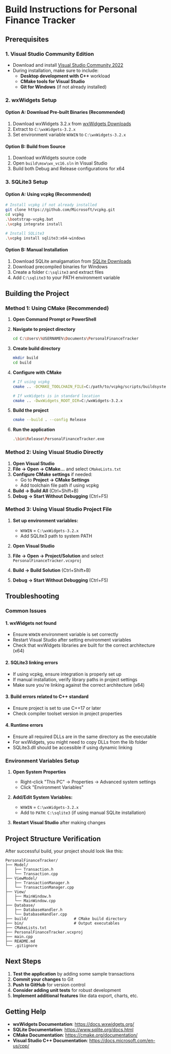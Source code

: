 # Build Instructions for Personal Finance Tracker

## Prerequisites

### 1. Visual Studio Community Edition
- Download and install [Visual Studio Community 2022](https://visualstudio.microsoft.com/vs/community/)
- During installation, make sure to include:
  - **Desktop development with C++** workload
  - **CMake tools for Visual Studio**
  - **Git for Windows** (if not already installed)

### 2. wxWidgets Setup

#### Option A: Download Pre-built Binaries (Recommended)
1. Download wxWidgets 3.2.x from [wxWidgets Downloads](https://www.wxwidgets.org/downloads/)
2. Extract to `C:\wxWidgets-3.2.x`
3. Set environment variable `WXWIN` to `C:\wxWidgets-3.2.x`

#### Option B: Build from Source
1. Download wxWidgets source code
2. Open `build\msw\wx_vc16.sln` in Visual Studio
3. Build both Debug and Release configurations for x64

### 3. SQLite3 Setup

#### Option A: Using vcpkg (Recommended)
```bash
# Install vcpkg if not already installed
git clone https://github.com/Microsoft/vcpkg.git
cd vcpkg
.\bootstrap-vcpkg.bat
.\vcpkg integrate install

# Install SQLite3
.\vcpkg install sqlite3:x64-windows
```

#### Option B: Manual Installation
1. Download SQLite amalgamation from [SQLite Downloads](https://www.sqlite.org/download.html)
2. Download precompiled binaries for Windows
3. Create a folder `C:\sqlite3` and extract files
4. Add `C:\sqlite3` to your PATH environment variable

## Building the Project

### Method 1: Using CMake (Recommended)

1. **Open Command Prompt or PowerShell**
2. **Navigate to project directory**
   ```bash
   cd C:\Users\%USERNAME%\Documents\PersonalFinanceTracker
   ```

3. **Create build directory**
   ```bash
   mkdir build
   cd build
   ```

4. **Configure with CMake**
   ```bash
   # If using vcpkg
   cmake .. -DCMAKE_TOOLCHAIN_FILE=C:/path/to/vcpkg/scripts/buildsystems/vcpkg.cmake
   
   # If wxWidgets is in standard location
   cmake .. -DwxWidgets_ROOT_DIR=C:/wxWidgets-3.2.x
   ```

5. **Build the project**
   ```bash
   cmake --build . --config Release
   ```

6. **Run the application**
   ```bash
   .\bin\Release\PersonalFinanceTracker.exe
   ```

### Method 2: Using Visual Studio Directly

1. **Open Visual Studio**
2. **File → Open → CMake...** and select `CMakeLists.txt`
3. **Configure CMake settings** if needed:
   - Go to **Project → CMake Settings**
   - Add toolchain file path if using vcpkg
4. **Build → Build All** (Ctrl+Shift+B)
5. **Debug → Start Without Debugging** (Ctrl+F5)

### Method 3: Using Visual Studio Project File

1. **Set up environment variables:**
   - `WXWIN` = `C:\wxWidgets-3.2.x`
   - Add SQLite3 path to system PATH

2. **Open Visual Studio**
3. **File → Open → Project/Solution** and select `PersonalFinanceTracker.vcxproj`
4. **Build → Build Solution** (Ctrl+Shift+B)
5. **Debug → Start Without Debugging** (Ctrl+F5)

## Troubleshooting

### Common Issues

#### 1. wxWidgets not found
- Ensure `WXWIN` environment variable is set correctly
- Restart Visual Studio after setting environment variables
- Check that wxWidgets libraries are built for the correct architecture (x64)

#### 2. SQLite3 linking errors
- If using vcpkg, ensure integration is properly set up
- If manual installation, verify library paths in project settings
- Make sure you're linking against the correct architecture (x64)

#### 3. Build errors related to C++ standard
- Ensure project is set to use C++17 or later
- Check compiler toolset version in project properties

#### 4. Runtime errors
- Ensure all required DLLs are in the same directory as the executable
- For wxWidgets, you might need to copy DLLs from the lib folder
- SQLite3.dll should be accessible if using dynamic linking

### Environment Variables Setup

1. **Open System Properties**
   - Right-click "This PC" → Properties → Advanced system settings
   - Click "Environment Variables"

2. **Add/Edit System Variables:**
   - `WXWIN` = `C:\wxWidgets-3.2.x`
   - Add to `PATH`: `C:\sqlite3` (if using manual SQLite installation)

3. **Restart Visual Studio** after making changes

## Project Structure Verification

After successful build, your project should look like this:

```
PersonalFinanceTracker/
├── Model/
│   ├── Transaction.h
│   └── Transaction.cpp
├── ViewModel/
│   ├── TransactionManager.h
│   └── TransactionManager.cpp
├── View/
│   ├── MainWindow.h
│   └── MainWindow.cpp
├── Database/
│   ├── DatabaseHandler.h
│   └── DatabaseHandler.cpp
├── build/                    # CMake build directory
├── bin/                      # Output executables
├── CMakeLists.txt
├── PersonalFinanceTracker.vcxproj
├── main.cpp
├── README.md
└── .gitignore
```

## Next Steps

1. **Test the application** by adding some sample transactions
2. **Commit your changes** to Git
3. **Push to GitHub** for version control
4. **Consider adding unit tests** for robust development
5. **Implement additional features** like data export, charts, etc.

## Getting Help

- **wxWidgets Documentation**: https://docs.wxwidgets.org/
- **SQLite Documentation**: https://www.sqlite.org/docs.html
- **CMake Documentation**: https://cmake.org/documentation/
- **Visual Studio C++ Documentation**: https://docs.microsoft.com/en-us/cpp/ 